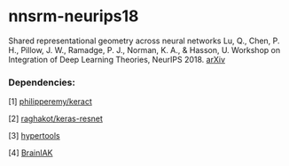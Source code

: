 # nnsrm-neurips18

Shared representational geometry across neural networks 
Lu, Q., Chen, P. H., Pillow, J. W., Ramadge, P. J., Norman, K. A., & Hasson, U. 
Workshop on Integration of Deep Learning Theories, NeurIPS 2018. <a href="https://arxiv.org/abs/1811.11684">arXiv</a>

### Dependencies: 

[1] <a href="https://github.com/philipperemy/keract">philipperemy/keract</a>

[2] <a href="https://github.com/raghakot/keras-resnet">raghakot/keras-resnet</a>

[3] <a href="https://github.com/ContextLab/hypertools">hypertools</a>

[4] <a href="https://github.com/brainiak/brainiak">BrainIAK</a>
